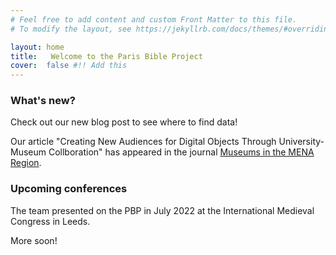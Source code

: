 ```yaml
---
# Feel free to add content and custom Front Matter to this file.
# To modify the layout, see https://jekyllrb.com/docs/themes/#overriding-theme-defaults

layout: home
title:   Welcome to the Paris Bible Project
cover:  false #!! Add this
---
```




### What's new?

Check out our new blog post to see where to find data!

Our article "Creating New Audiences for Digital Objects Through University-Museum Collboration" has appeared in the journal [Museums in the MENA Region](https://archive.nyu.edu/handle/2451/63847).



### Upcoming conferences

The team presented on the PBP in July 2022 at the International Medieval Congress in Leeds. 

More soon!
